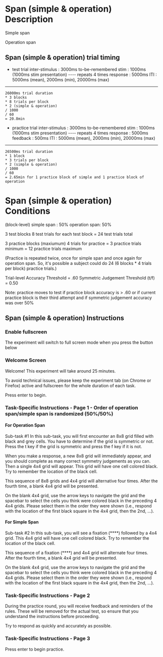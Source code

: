 # Span (simple & operation) Description
Simple span

Operation span

## Span (simple & operation) trial timing
- test trial
inter-stimulus : 3000ms
to-be-remembered stim : 1000ms (1000ms stim presentation)
---- repeats 4 times
response : 5000ms
ITI : 5000ms (mean), 2000ms (min), 20000ms (max)

--- 
```code 
26000ms trial duration 
* 3 blocks 
* 8 trials per block 
* 2 (simple & operation)
/ 1000 
/ 60
= 20.8min
```

- practice trial
inter-stimulus : 3000ms
to-be-remembered stim : 1000ms (1000ms stim presentation)
---- repeats 4 times
response : 5000ms
feedback : 500ms
ITI : 5000ms (mean), 2000ms (min), 20000ms (max)

--- 
```code 
26500ms trial duration 
* 1 block
* 3 trials per block 
* 2 (simple & operation)
/ 1000 
/ 60
= 2.65min for 1 practice block of simple and 1 practice block of operation
```

# Span (simple & operation) Conditions
(block-level)
simple span : 50%
operation span: 50%

3 test blocks
8 test trials for each test block
= 24 test trials total 

3 practice blocks (maxiumum)
4 trials for practice
= 3 practice trials minimum
= 12 practice trials maximum

(Practice is repeated twice, once for simple span and once again for operation span. So, it's possible a subject could do 24 (6 blocks * 4 trials per block) practice trials.)

Trial-level Accuracy Threshold = .60
Symmetric Judgement Threshold (t/f) = 0.50

Note: practice moves to test if practice block accuracy is > .60 or if current practice block is their third attempt and if symmetric judgement accuracy was over 50% 

## Span (simple & operation) Instructions

### Enable fullscreen
The experiment will switch to full screen mode when you press the button below

### Welcome Screen
Welcome! This experiment will take around 25 minutes.

To avoid technical issues, please keep the experiment tab (on Chrome or Firefox) active and fullscreen for the whole duration of each task.

Press enter to begin.

### Task-Specific Instructions - Page 1 - Order of operation span/simple span is randomized (50%/50%)
#### For Operation Span
Sub-task #1
In this sub-task, you will first encounter an 8x8 grid filled with black and grey cells. You have to determine if the grid is symmetric or not. Press the t key if the grid is symmetric and press the f key if it is not.

When you make a response, a new 8x8 grid will immediately appear, and you should complete as many correct symmetry judgements as you can. Then a single 4x4 grid will appear. This grid will have one cell colored black. Try to remember the location of the black cell.

This sequence of 8x8 grids and 4x4 grid will alternative four times. After the fourth time, a blank 4x4 grid will be presented.

On the blank 4x4 grid, use the arrow keys to navigate the grid and the spacebar to select the cells you think were colored black in the preceding 4 4x4 grids. Please select them in the order they were shown (i.e., respond with the location of the first black square in the 4x4 grid, then the 2nd, …).

#### For Simple Span
Sub-task #2
In this sub-task, you will see a fixation (****) followed by a 4x4 grid. This 4x4 grid will have one cell colored black. Try to remember the location of the black cell.

This sequence of a fixation (****) and 4x4 grid will alternate four times. After the fourth time, a blank 4x4 grid will be presented.

On the blank 4x4 grid, use the arrow keys to navigate the grid and the spacebar to select the cells you think were colored black in the preceding 4 4x4 grids. Please select them in the order they were shown (i.e., respond with the location of the first black square in the 4x4 grid, then the 2nd, …).

### Task-Specific Instructions - Page 2
During the practice round, you will receive feedback and reminders of the rules. These will be removed for the actual test, so ensure that you understand the instructions before proceeding.

Try to respond as quickly and accurately as possible.

### Task-Specific Instructions - Page 3
Press enter to begin practice.